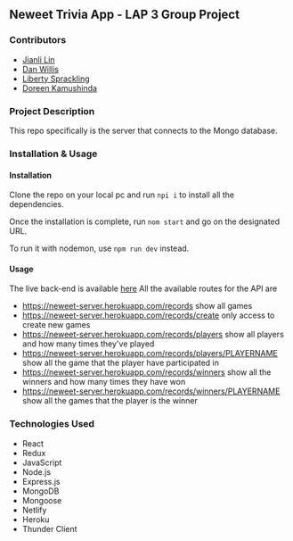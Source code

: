 ## Neweet Trivia App - LAP 3 Group Project

### Contributors
- [Jianli Lin](https://github.com/jianli1028)
- [Dan Willis](https://github.com/WalkingZ3d)
- [Liberty Sprackling](https://githhub.com/LibertySprackling)
- [Doreen Kamushinda](https://github.com/doreenkam)

### Project Description

This repo specifically is the server that connects to the Mongo database.

###  Installation & Usage

#### Installation

Clone the repo on your local pc and run `npi i` to install all the dependencies.

Once the installation is complete, run `nom start` and go on the designated URL.

To run it with nodemon, use `npm run dev` instead.

#### Usage

The live back-end is available [here](https://neweet-server.herokuapp.com/)
All the available routes for the API are
* https://neweet-server.herokuapp.com/records show all games
* https://neweet-server.herokuapp.com/records/create only access to create new games
* https://neweet-server.herokuapp.com/records/players show all players and how many times they've played
* https://neweet-server.herokuapp.com/records/players/PLAYERNAME show all the game that the player have participated in
* https://neweet-server.herokuapp.com/records/winners show all the winners and how many times they have won
* https://neweet-server.herokuapp.com/records/winners/PLAYERNAME show all the games that the player is the winner

### Technologies Used
- React
- Redux
- JavaScript
- Node.js
- Express.js
- MongoDB
- Mongoose
- Netlify
- Heroku
- Thunder Client